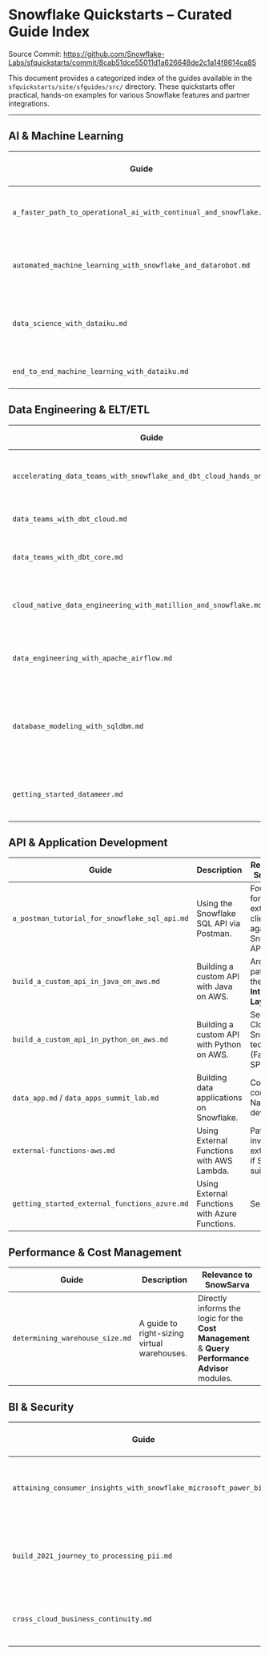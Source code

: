 # Snowflake Quickstarts – Curated Guide Index

Source Commit: <https://github.com/Snowflake-Labs/sfquickstarts/commit/8cab51dce55011d1a626648de2c1a14f8614ca85>

This document provides a categorized index of the guides available in the `sfquickstarts/site/sfguides/src/` directory. These quickstarts offer practical, hands-on examples for various Snowflake features and partner integrations.

---

## AI & Machine Learning
| Guide | Description | Relevance to SnowSarva |
|-------|-------------|------------------------|
|`a_faster_path_to_operational_ai_with_continual_and_snowflake.md`|Operational AI with Continual.ai.|Patterns for ML model deployment in **Quality Engine**.|
|`automated_machine_learning_with_snowflake_and_datarobot.md`|AutoML integration with DataRobot.|Informs MLOps lifecycle for custom models.|
|`data_science_with_dataiku.md`|End-to-end data science projects with Dataiku.|Example of external ML tool integration.|
|`end_to_end_machine_learning_with_dataiku.md`|Another Dataiku E2E example.|See above.|

## Data Engineering & ELT/ETL
| Guide | Description | Relevance to SnowSarva |
|-------|-------------|------------------------|
|`accelerating_data_teams_with_snowflake_and_dbt_cloud_hands_on_lab.md`|Hands-on-lab for dbt Cloud.|Core patterns for **Lineage Tracker** and **ETL/ELT Automation**.|
|`data_teams_with_dbt_cloud.md`|High-level guide to dbt Cloud.|See above.|
|`data_teams_with_dbt_core.md`|Guide for open-source dbt Core.|See above; useful for self-hosted runners.|
|`cloud_native_data_engineering_with_matillion_and_snowflake.md`|ETL with Matillion.|Example of parsing lineage from a 3rd party ETL tool.|
|`data_engineering_with_apache_airflow.md`|Orchestration using Airflow.|Alternative scheduling patterns for Snowpark Tasks.|
|`database_modeling_with_sqldbm.md`|Data modeling with SqlDBM.|Informs the **Schema Migration Assistant** by showing how external modeling tools work.|
|`getting_started_datameer.md`|Data transformation with Datameer.|Another data transformation tool integration example.|

## API & Application Development
| Guide | Description | Relevance to SnowSarva |
|-------|-------------|------------------------|
|`a_postman_tutorial_for_snowflake_sql_api.md`|Using the Snowflake SQL API via Postman.|Foundation for building external clients against SnowSarva's API.|
|`build_a_custom_api_in_java_on_aws.md`|Building a custom API with Java on AWS.|Architectural patterns for the **API & Interface Layer**.|
|`build_a_custom_api_in_python_on_aws.md`|Building a custom API with Python on AWS.|See above. Closer to SnowSarva's tech stack (FastAPI in SPCS).|
|`data_app.md` / `data_apps_summit_lab.md`|Building data applications on Snowflake.|Core concepts for Native App development.|
|`external-functions-aws.md`|Using External Functions with AWS Lambda.|Pattern for invoking external logic if SPCS is not suitable.|
|`getting_started_external_functions_azure.md`|Using External Functions with Azure Functions.|See above.|

## Performance & Cost Management
| Guide | Description | Relevance to SnowSarva |
|-------|-------------|------------------------|
|`determining_warehouse_size.md`|A guide to right-sizing virtual warehouses.|Directly informs the logic for the **Cost Management** & **Query Performance Advisor** modules.|

## BI & Security
| Guide | Description | Relevance to SnowSarva |
|-------|-------------|------------------------|
|`attaining_consumer_insights_with_snowflake_microsoft_power_bi.md`|Connecting Power BI for analytics.|Example of a BI tool consuming data; informs API design.|
|`build_2021_journey_to_processing_pii.md`|Handling Personally Identifiable Information.|Security patterns for the **Governance & Access-Control Auditor**.|
|`cross_cloud_business_continuity.md`|BCP/DR strategies with replication.|Advanced feature for a future version of SnowSarva.| 